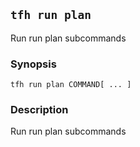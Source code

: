 ## `tfh run plan`

Run run plan subcommands

### Synopsis

    tfh run plan COMMAND[ ... ]

### Description

Run run plan subcommands


